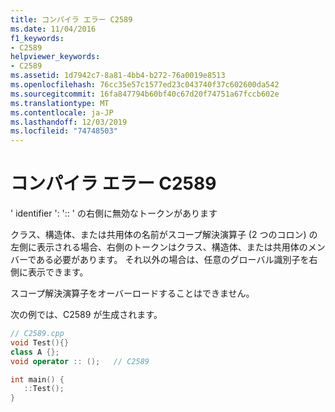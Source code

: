 ```yaml
---
title: コンパイラ エラー C2589
ms.date: 11/04/2016
f1_keywords:
- C2589
helpviewer_keywords:
- C2589
ms.assetid: 1d7942c7-8a81-4bb4-b272-76a0019e8513
ms.openlocfilehash: 76cc35e57c1577ed23c043740f37c602600da542
ms.sourcegitcommit: 16fa847794b60bf40c67d20f74751a67fccb602e
ms.translationtype: MT
ms.contentlocale: ja-JP
ms.lasthandoff: 12/03/2019
ms.locfileid: "74748503"
---
```

# <a name="compiler-error-c2589"></a>コンパイラ エラー C2589

' identifier ': ':: ' の右側に無効なトークンがあります

クラス、構造体、または共用体の名前がスコープ解決演算子 (2 つのコロン) の左側に表示される場合、右側のトークンはクラス、構造体、または共用体のメンバーである必要があります。 それ以外の場合は、任意のグローバル識別子を右側に表示できます。

スコープ解決演算子をオーバーロードすることはできません。

次の例では、C2589 が生成されます。

```cpp
// C2589.cpp
void Test(){}
class A {};
void operator :: ();   // C2589

int main() {
   ::Test();
}
```
